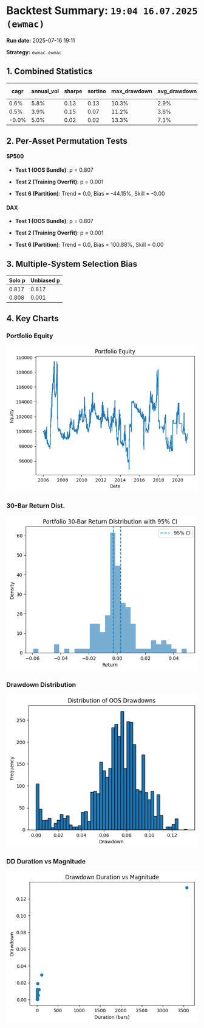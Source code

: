 # Backtest Summary: `19:04 16.07.2025 (ewmac)`

**Run date:** 2025-07-16 19:11

**Strategy:** `ewmac.ewmac`



## 1. Combined Statistics

| cagr | annual_vol | sharpe | sortino | max_drawdown | avg_drawdown | avg_dd_duration | pf | expectancy | win_rate | std_daily | 5th pctile | 95th pctile |
| --- | --- | --- | --- | --- | --- | --- | --- | --- | --- | --- | --- | --- |
| 0.6% | 5.8% | 0.13 | 0.13 | 10.3% | 2.9% | 26.88 | 1.06 | 24.54 | 329.0% | 0.00 | -0.5% | 0.6% |
| 0.5% | 3.9% | 0.15 | 0.07 | 11.2% | 3.6% | 28.06 | 1.34 | 471.20 | 838.7% | 0.00 | -0.1% | 0.2% |
| -0.0% | 5.0% | 0.02 | 0.02 | 13.3% | 7.1% | 166.22 | N/A | 4.45 | 52.1% | 0.00 | N/A | N/A |



## 2. Per-Asset Permutation Tests

#### SP500

- **Test 1 (OOS Bundle)**: p = 0.807

- **Test 2 (Training Overfit)**: p = 0.001

- **Test 6 (Partition)**: Trend = 0.0, Bias = -44.15%, Skill = -0.00



#### DAX

- **Test 1 (OOS Bundle)**: p = 0.807

- **Test 2 (Training Overfit)**: p = 0.001

- **Test 6 (Partition)**: Trend = 0.0, Bias = 100.88%, Skill = 0.00



## 3. Multiple-System Selection Bias

| Solo p | Unbiased p |
| --- | --- |
| 0.817 | 0.817 |
| 0.808 | 0.001 |



## 4. Key Charts

### Portfolio Equity

![Portfolio Equity](portfolio/portfolio_equity.png)



### 30-Bar Return Dist.

![30-Bar Return Dist.](portfolio/portfolio_30bar_return_distribution.png)



### Drawdown Distribution

![Drawdown Distribution](portfolio/drawdown_distribution.png)



### DD Duration vs Magnitude

![DD Duration vs Magnitude](portfolio/dd_duration_vs_magnitude.png)

